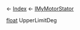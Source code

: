 ← [Index](Api-Index) ← [IMyMotorStator](Sandbox.ModAPI.Ingame.IMyMotorStator)

[float](System.Single) UpperLimitDeg